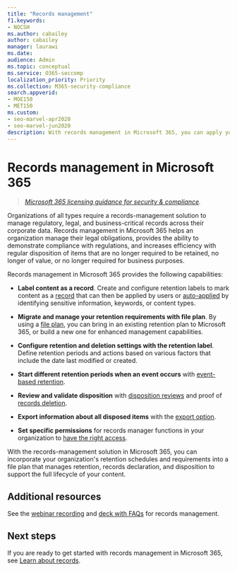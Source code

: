 ```yaml
---
title: "Records management"
f1.keywords:
- NOCSH
ms.author: cabailey
author: cabailey
manager: laurawi
ms.date: 
audience: Admin
ms.topic: conceptual
ms.service: O365-seccomp
localization_priority: Priority
ms.collection: M365-security-compliance
search.appverid: 
- MOE150
- MET150
ms.custom:
- seo-marvel-apr2020
- seo-marvel-jun2020
description: With records management in Microsoft 365, you can apply your retention schedules into a file plan that manages retention, records declaration, and disposition.
---
```


# Records management in Microsoft 365

>*[Microsoft 365 licensing guidance for security & compliance](https://aka.ms/ComplianceSD).*

Organizations of all types require a records-management solution to manage regulatory, legal, and business-critical records across their corporate data. Records management in Microsoft 365 helps an organization manage their legal obligations, provides the ability to demonstrate compliance with regulations, and increases efficiency with regular disposition of items that are no longer required to be retained, no longer of value, or no longer required for business purposes.

Records management in Microsoft 365 provides the following capabilities:

- **Label content as a record**. Create and configure retention labels to mark content as a [record](records.md) that can then be applied by users or [auto-applied](apply-retention-labels-automatically.md) by identifying sensitive information, keywords, or content types.

- **Migrate and manage your retention requirements with file plan**. By using a [file plan](file-plan-manager.md), you can bring in an existing retention plan to Microsoft 365, or build a new one for enhanced management capabilities.

- **Configure retention and deletion settings with the retention label**. Define retention periods and actions based on various factors that include the date last modified or created.

- **Start different retention periods when an event occurs** with [event-based retention](event-driven-retention.md).

- **Review and validate disposition** with [disposition reviews](disposition.md#disposition-reviews) and proof of [records deletion](disposition.md#disposition-of-records).

- **Export information about all disposed items** with the [export option](disposition.md#filter-and-export-the-views).

- **Set specific permissions** for records manager functions in your organization to [have the right access](../security/office-365-security/permissions-in-the-security-and-compliance-center.md).

With the records-management solution in Microsoft 365, you can incorporate your organization's retention schedules and requirements into a file plan that manages retention, records declaration, and disposition to support the full lifecycle of your content.

## Additional resources

See the [webinar recording](https://aka.ms/MIPC/Video-RecordsManagementWebinar) and [deck with FAQs](https://aka.ms/MIPC/Blog-RecordsManagementWebinar) for records management.

## Next steps

If you are ready to get started with records management in Microsoft 365, see [Learn about records](records.md).
